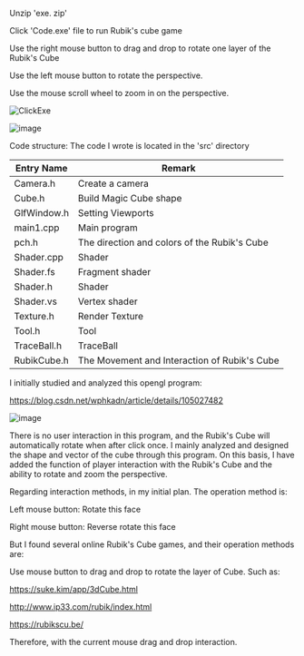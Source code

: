 Unzip 'exe. zip'

Click 'Code.exe' file to run Rubik's cube game

Use the right mouse button to drag and drop to rotate one layer of the Rubik's Cube

Use the left mouse button to rotate the perspective.

Use the mouse scroll wheel to zoom in on the perspective.

![ClickExe](https://github.com/kenyi09461449/COMP3016-Magic-Cube-Game/assets/115618256/b1da5579-8c8e-420f-ae31-bde9edc46382)


![image](https://github.com/kenyi09461449/COMP3016-Magic-Cube-Game/assets/115618256/25ea5350-f194-40cd-9641-b76424f84767)

Code structure: The code I wrote is located in the 'src' directory

| Entry Name  | Remark                                       |
| ----------- | -------------------------------------------- |
| Camera.h    | Create a camera                              |
| Cube.h      | Build Magic Cube   shape                         |
| GlfWindow.h | Setting Viewports                            |
| main1.cpp   | Main program                                 |
| pch.h       | The direction and colors of the Rubik's Cube |
| Shader.cpp  | Shader                                       |
| Shader.fs   | Fragment shader                              |
| Shader.h    | Shader                                       |
| Shader.vs   | Vertex shader                                |
| Texture.h   | Render Texture                               |
| Tool.h      | Tool                                         |
| TraceBall.h | TraceBall                                    |
| RubikCube.h | The Movement and Interaction of Rubik's Cube |



I initially studied and analyzed this opengl program:

 

https://blog.csdn.net/wphkadn/article/details/105027482

 ![image](https://github.com/kenyi09461449/COMP3016-Magic-Cube-Game/assets/115618256/3ab4e6ad-1756-4a94-b916-ee01eeebfd9e)


There is no user interaction in this program, and the Rubik's Cube will automatically rotate when after click once. I mainly analyzed and designed the shape and vector of the cube through this program. On this basis, I have added the function of player interaction with the Rubik's Cube and the ability to rotate and zoom the perspective.

 

Regarding interaction methods, in my initial plan. The operation method is:

 

Left mouse button: Rotate this face 


Right mouse button: Reverse rotate this face

 

But I found several online Rubik's Cube games, and their operation methods are: 

  Use mouse button to drag and drop to rotate the layer of Cube. 
  Such as:



https://suke.kim/app/3dCube.html

 

http://www.ip33.com/rubik/index.html

 

https://rubikscu.be/

 

Therefore, with the current mouse drag and drop interaction.
